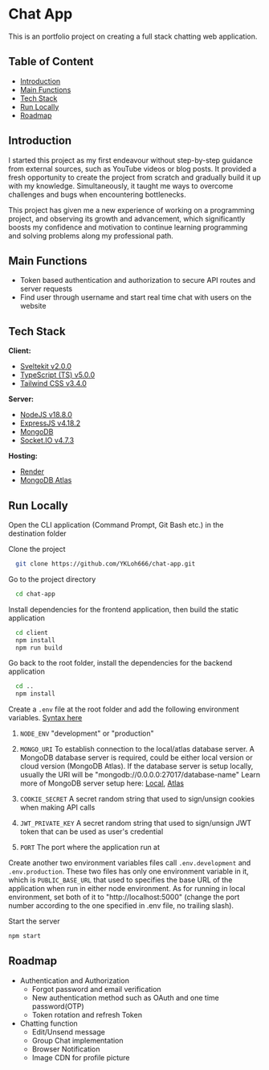 # Chat App

This is an portfolio project on creating a full stack chatting web application.

## Table of Content

- [Introduction](#introduction)
- [Main Functions](#main-functions)
- [Tech Stack](#tech-stack)
- [Run Locally](#run-locally)
- [Roadmap](#roadmap)

## Introduction

I started this project as my first endeavour without step-by-step guidance from external sources, such as YouTube videos or blog posts. It provided a fresh opportunity to create the project from scratch and gradually build it up with my knowledge. Simultaneously, it taught me ways to overcome challenges and bugs when encountering bottlenecks.

This project has given me a new experience of working on a programming project, and observing its growth and advancement, which significantly boosts my confidence and motivation to continue learning programming and solving problems along my professional path.

## Main Functions

- Token based authentication and authorization to secure API routes and server requests
- Find user through username and start real time chat with users on the website

## Tech Stack

**Client:**

- [Sveltekit v2.0.0](https://kit.svelte.dev)
- [TypeScript (TS) v5.0.0](https://www.typescriptlang.org)
- [Tailwind CSS v3.4.0](https://tailwindcss.com)

**Server:**

- [NodeJS v18.8.0](https://nodejs.org/en)
- [ExpressJS v4.18.2](https://expressjs.com)
- [MongoDB](https://www.mongodb.com)
- [Socket.IO v4.7.3](https://socket.io)

**Hosting:**

- [Render](https://render.com)
- [MongoDB Atlas](https://www.mongodb.com/atlas)

## Run Locally

Open the CLI application (Command Prompt, Git Bash etc.) in the destination folder

Clone the project

```bash
  git clone https://github.com/YKLoh666/chat-app.git
```

Go to the project directory

```bash
  cd chat-app
```

Install dependencies for the frontend application, then build the static application

```bash
  cd client
  npm install
  npm run build
```

Go back to the root folder, install the dependencies for the backend application

```bash
  cd ..
  npm install
```

Create a `.env` file at the root folder and add the following environment variables. [Syntax here](https://blog.bitsrc.io/a-gentle-introduction-to-env-files-9ad424cc5ff4#:~:text=SECRET_1%3D%E2%80%9D924a137562fc4833be60250e8d7c1568%22%0ASECRET_2%3D%E2%80%9Dcb5000d27c3047e59350cc751ec3f0c6%22)

1. `NODE_ENV` "development" or "production"

2. `MONGO_URI` To establish connection to the local/atlas database server. A MongoDB database server is required, could be either local version or cloud version (MongoDB Atlas). If the database server is setup locally, usually the URI will be "mongodb://0.0.0.0:27017/database-name" Learn more of MongoDB server setup here: [Local](https://www.mongodb.com/docs/manual/installation/#std-label-tutorial-installation), [Atlas](https://www.mongodb.com/docs/atlas/getting-started/)

3. `COOKIE_SECRET` A secret random string that used to sign/unsign cookies when making API calls

4. `JWT_PRIVATE_KEY` A secret random string that used to sign/unsign JWT token that can be used as user's credential

5. `PORT` The port where the application run at

Create another two environment variables files call `.env.development` and `.env.production`. These two files has only one environment variable in it, which is `PUBLIC_BASE_URL` that used to specifies the base URL of the application when run in either node environment. As for running in local environment, set both of it to "http://localhost:5000" (change the port number according to the one specified in .env file, no trailing slash).

Start the server

```bash
npm start
```

## Roadmap

- Authentication and Authorization
  - Forgot password and email verification
  - New authentication method such as OAuth and one time password(OTP)
  - Token rotation and refresh Token
- Chatting function
  - Edit/Unsend message
  - Group Chat implementation
  - Browser Notification
  - Image CDN for profile picture
